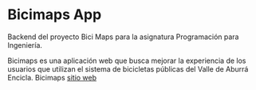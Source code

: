 # Bicimaps App
Backend del proyecto Bici Maps para la asignatura Programación para Ingeniería.

Bicimaps es una aplicación web que busca mejorar la experiencia de los usuarios que utilizan el sistema de bicicletas públicas del Valle de Aburrá Encicla.
Bicimaps [sitio web](https://bicimaps.netlify.app/home)


